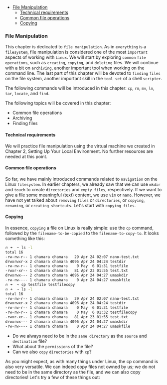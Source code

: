 - [File Manipulation](#file-manipulation)
  - [Technical requirements](#technical-requirements)
  - [Common file operations](#common-file-operations)
  - [Copying](#copying)
### File Manipulation
This chapter is dedicated to `file manipulation`. As in `everything`
is a `filesystem`, file manipulation is considered one of the most
`important` aspects of working with `Linux`. We will start by
exploring `common` `file` `operations`, such as `creating`, `copying`, and
`deleting` files. We will continue with a bit on `archiving`, another
important tool when working on the command line. The last part
of this chapter will be devoted to `finding` `files` on the file system,
another important skill in the `tool set` of a shell `scripter`.

The following commands will be introduced in this chapter: `cp`, `rm`,
`mv`, `ln`, `tar`, `locate`, and `find`.

The following topics will be covered in this chapter:
-   Common file operations
-   Archiving
-   Finding files

#### Technical requirements
We will practice file manipulation using the virtual machine we
created in Chapter 2, Setting Up Your Local Environment. No
further resources are needed at this point.

#### Common file operations
So far, we have mainly introduced commands related to
`navigation` on the Linux `filesystem`. In earlier chapters, we
already saw that we can use `mkdir` and `touch` to create `directories`
and `empty files`, respectively. If we want to give a file some
meaningful (text) content, we use `vim` or `nano`. However, we have
not yet talked about `removing` `files` or `directories`, or `copying`,
`renaming`, or `creating shortcuts`. Let's start with `copying files`.

#### Copying
In essence, `copying` a file on Linux is really simple: use the `cp`
command, followed by the `filename-to-be-copied` to the
`filename-to-copy-to`. It looks something like this:

```bash
🔥 ➜  ~ ls -l
total 16
-rw-rw-r-- 1 chamara chamara   29 Apr 24 02:07 nano-test.txt
drwxrwxr-x 2 chamara chamara 4096 Apr 24 04:24 testdir
-rw-rw-r-- 1 chamara chamara    0 May  6 01:31 testfile
-rwxr-xr-- 1 chamara chamara   81 Apr 23 01:55 test.txt
drwxrwx--- 2 chamara chamara 4096 Apr 24 04:27 umaskdir
-rw-rw---- 1 chamara chamara    0 Apr 24 04:27 umaskfile
🔥 ➜  ~ cp testfile testfilecopy
🔥 ➜  ~ ls -l
total 16
-rw-rw-r-- 1 chamara chamara   29 Apr 24 02:07 nano-test.txt
drwxrwxr-x 2 chamara chamara 4096 Apr 24 04:24 testdir
-rw-rw-r-- 1 chamara chamara    0 May  6 01:31 testfile
-rw-rw-r-- 1 chamara chamara    0 May  6 01:32 testfilecopy
-rwxr-xr-- 1 chamara chamara   81 Apr 23 01:55 test.txt
drwxrwx--- 2 chamara chamara 4096 Apr 24 04:27 umaskdir
-rw-rw---- 1 chamara chamara    0 Apr 24 04:27 umaskfile
```

-   Do we always need to be in the `same directory` as the
`source` and `destination` file?
-   What about the `permissions` of the file?
-   Can we also `copy` `directories` with `cp`?

As you might expect, as with many things under Linux, the cp
command is also very versatile. We can indeed copy files not
owned by us; we do not need to be in the same directory as the
file, and we can also copy directories! Let's try a few of these
things out: